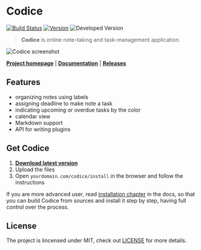 # Codice

[![Build Status](https://travis-ci.com/Sobak/Codice.svg?token=56jJWzdqW9ZYp8m68yDz&branch=master)](https://travis-ci.com/Sobak/Codice)
[![Version](https://img.shields.io/badge/version-v0.3.0-blue.svg)](https://github.com/Sobak/Codice/releases)
![Developed Version](https://img.shields.io/badge/developed-v0.4.0--dev-orange.svg)

> **Codice** is online note-taking and task-management application.

![Codice screenshot](http://codice.eu/screenshot.png)

**[Project homepage](http://codice.eu)** | **[Documentation](http://docs.codice.eu)** | **[Releases](https://github.com/Sobak/Codice/releases)**

## Features
- organizing notes using labels
- assigning deadline to make note a task
- indicating upcoming or overdue tasks by the color
- calendar view
- Markdown support
- API for writing plugins

## Get Codice
1. **[Download latest version](https://github.com/Sobak/Codice/releases)**
2. Upload the files
3. Open `yourdomain.com/codice/install` in the browser and follow the instructions

If you are more advanced user, read [installation chapter](http://docs.codice.eu/) in
the docs, so that you can build Codice from sources and install it step by step, having
full control over the process.

## License
The project is lincensed under MIT, check out [LICENSE](LICENSE.md) for more details.
